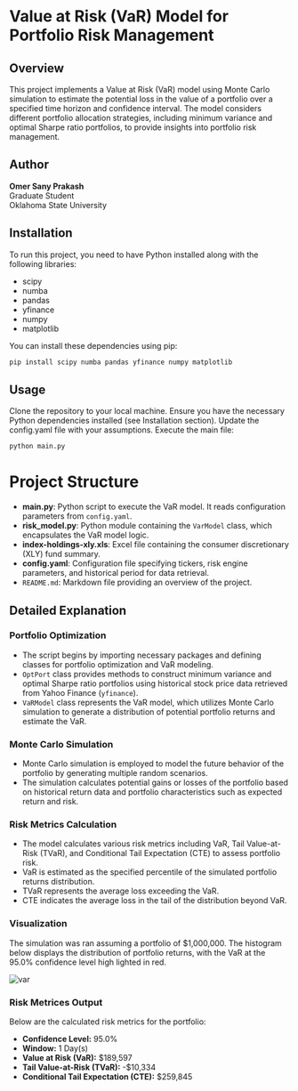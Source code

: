# Value at Risk (VaR) Model for Portfolio Risk Management

## Overview
This project implements a Value at Risk (VaR) model using Monte Carlo simulation to estimate the potential loss in the value of a portfolio over a specified time horizon and confidence interval. The model considers different portfolio allocation strategies, including minimum variance and optimal Sharpe ratio portfolios, to provide insights into portfolio risk management.

## Author
**Omer Sany Prakash**  
Graduate Student  
Oklahoma State University

## Installation
To run this project, you need to have Python installed along with the following libraries:

- scipy
- numba
- pandas
- yfinance
- numpy
- matplotlib

You can install these dependencies using pip:

```bash
pip install scipy numba pandas yfinance numpy matplotlib
```

## Usage
Clone the repository to your local machine.
Ensure you have the necessary Python dependencies installed (see Installation section).
Update the config.yaml file with your assumptions.
Execute the main file:
```python
python main.py
```

# Project Structure
- **main.py**: Python script to execute the VaR model. It reads configuration parameters from `config.yaml`.
- **risk_model.py**: Python module containing the `VarModel` class, which encapsulates the VaR model logic.
- **index-holdings-xly.xls**: Excel file containing the consumer discretionary (XLY) fund summary.
- **config.yaml**: Configuration file specifying tickers, risk engine parameters, and historical period for data retrieval.
- `README.md`: Markdown file providing an overview of the project.

## Detailed Explanation

### Portfolio Optimization
- The script begins by importing necessary packages and defining classes for portfolio optimization and VaR modeling.
- `OptPort` class provides methods to construct minimum variance and optimal Sharpe ratio portfolios using historical stock price data retrieved from Yahoo Finance (`yfinance`).
- `VaRModel` class represents the VaR model, which utilizes Monte Carlo simulation to generate a distribution of potential portfolio returns and estimate the VaR.

### Monte Carlo Simulation
- Monte Carlo simulation is employed to model the future behavior of the portfolio by generating multiple random scenarios.
- The simulation calculates potential gains or losses of the portfolio based on historical return data and portfolio characteristics such as expected return and risk.

### Risk Metrics Calculation
- The model calculates various risk metrics including VaR, Tail Value-at-Risk (TVaR), and Conditional Tail Expectation (CTE) to assess portfolio risk.
- VaR is estimated as the specified percentile of the simulated portfolio returns distribution.
- TVaR represents the average loss exceeding the VaR.
- CTE indicates the average loss in the tail of the distribution beyond VaR.

### Visualization
The simulation was ran assuming a portfolio of $1,000,000. The histogram below displays the distribution of portfolio returns, with the VaR at the 95.0% confidence level high lighted in red.

![var](https://github.com/user-attachments/assets/1957a4a2-eced-4a9f-8470-c3f4294fdc42)

### Risk Metrices Output
Below are the calculated risk metrics for the portfolio:

- **Confidence Level:** 95.0%  
- **Window:** 1 Day(s)  
- **Value at Risk (VaR):** $189,597  
- **Tail Value-at-Risk (TVaR):** -$10,334  
- **Conditional Tail Expectation (CTE):** $259,845 


